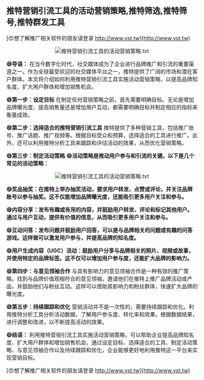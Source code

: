 ## **推特营销引流工具的活动营销策略,推特筛选,推特筛号,推特群发工具**

[😍想了解推广相关软件的朋友请登录 http://www.vst.tw](http://www.vst.tw)

 <center><img src="https://vst.tw/MP4/tuiguang/png/2.png" alt="推特营销引流工具的活动营销策略.txt"></center>

**😄导语：**
在当今数字化时代，社交媒体成为了企业进行品牌推广和引流的重要渠道之一。作为全球最受欢迎的社交媒体平台之一，推特提供了广阔的市场和潜在客户群体。本文将介绍如何利用推特营销引流工具实施活动营销策略，以提高品牌知名度、扩大用户群体和增加销售机会。

**😄第一步：设定目标**
在制定任何营销策略之前，首先需要明确目标。无论是增加品牌曝光度、提高销售量还是增加用户互动，都需要明确目标并制定相应的指标来衡量成效。

**😄第二步：选择适合的推特营销引流工具**
推特提供了多种营销工具，包括推广账号、推广话题、推广视频等。根据目标受众和预算，选择适合的工具进行推广。此外，还可以利用推特分析工具来跟踪和评估活动的效果，从而优化营销策略。

**😄第三步：制定活动策略**
**😄活动策略是推动用户参与和引流的关键。以下是几个常见的活动策略：**

 <center><img src="https://vst.tw/MP4/tuiguang/png/5.png" alt="推特营销引流工具的活动营销策略.txt"></center>

**😄奖品抽奖：在推特上举办抽奖活动，要求用户转发、点赞或评论，并关注品牌账号以参与抽奖。这不仅能增加品牌曝光度，还能吸引更多用户关注和参与。**

**😄内容分享：发布有趣或有用的内容，并鼓励用户转发、评论和标记其他用户。通过与用户互动，提供有价值的信息，从而吸引更多用户关注和参与。**

**😄互动问答：发布问题并鼓励用户回答，可以是与品牌相关的问题或有趣的问答游戏。这样做可以激发用户参与，并提高品牌的知名度。**

**😄用户生成内容（UGC）活动：鼓励用户分享与品牌相关的照片、视频或故事，并使用特定的品牌标签。这不仅可以增加用户参与度，还能扩大品牌的影响力。**

**😄第四步：与意见领袖合作**
与具有影响力的意见领袖合作是一种有效的推广策略。找到与品牌价值观相符合的意见领袖，邀请他们在推特上推广品牌活动或产品，并鼓励他们与粉丝互动。这样可以借助其影响力和粉丝群体，快速扩大品牌的曝光度。

**😄第五步：持续跟踪和优化**
营销活动并不是一次性的，需要持续跟踪和优化。利用推特分析工具分析活动数据，了解用户参与度、转化率和效果。根据数据结果，进行调整和改进，以不断提高活动的效果。

**😄结语：**
利用推特营销引流工具实施活动营销策略，可以帮助企业提高品牌知名度、扩大用户群体和增加销售机会。通过设定目标、选择适合的工具、制定活动策略、与意见领袖合作以及持续跟踪和优化，企业能够更好地利用推特这一平台来实现营销目标。

[😍想了解推广相关软件的朋友请登录 http://www.vst.tw](http://www.vst.tw)



